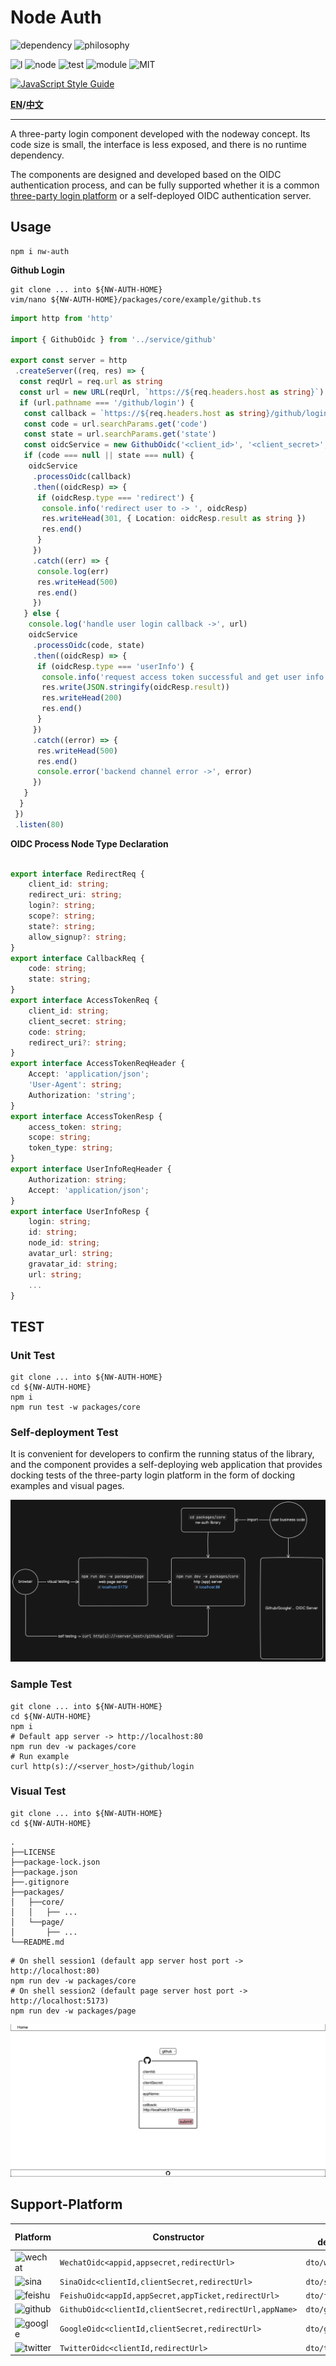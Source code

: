 # Node Auth

![dependency](https://img.shields.io/badge/runtime%20library-none-green?style=for-the-badge)
![philosophy](https://img.shields.io/badge/philosophy-node%20way-9cf?style=for-the-badge)

![l](https://img.shields.io/badge/language-typescript-blue?)
![node](https://img.shields.io/badge/node-%5E20.10.0-yellowgreen)
![test](https://img.shields.io/badge/tests-26%20passed%2C%200%20faild-critical)
![module](https://img.shields.io/badge/module-ESM-yellow)
![MIT](https://img.shields.io/badge/license-MIT-informational)

[![JavaScript Style Guide](https://cdn.rawgit.com/standard/standard/master/badge.svg)](https://github.com/standard/standard)

**[EN](README.md)/[中文](README_CN.md)**

---

A three-party login component developed with the nodeway concept. Its code size is small, the interface is less exposed, and there is no runtime dependency.

The components are designed and developed based on the OIDC authentication process, and can be fully supported whether it is a common [three-party login platform](#support-platform) or a self-deployed OIDC authentication server.

## Usage

```shell
npm i nw-auth
```

**Github Login**

```shell
git clone ... into ${NW-AUTH-HOME}
vim/nano ${NW-AUTH-HOME}/packages/core/example/github.ts
```

```typescript
import http from 'http'

import { GithubOidc } from '../service/github'

export const server = http
 .createServer((req, res) => {
  const reqUrl = req.url as string
  const url = new URL(reqUrl, `https://${req.headers.host as string}`)
  if (url.pathname === '/github/login') {
   const callback = `https://${req.headers.host as string}/github/login`
   const code = url.searchParams.get('code')
   const state = url.searchParams.get('state')
   const oidcService = new GithubOidc('<client_id>', '<client_secret>', callback, '<appName>')
   if (code === null || state === null) {
    oidcService
     .processOidc(callback)
     .then((oidcResp) => {
      if (oidcResp.type === 'redirect') {
       console.info('redirect user to -> ', oidcResp)
       res.writeHead(301, { Location: oidcResp.result as string })
       res.end()
      }
     })
     .catch((err) => {
      console.log(err)
      res.writeHead(500)
      res.end()
     })
   } else {
    console.log('handle user login callback ->', url)
    oidcService
     .processOidc(code, state)
     .then((oidcResp) => {
      if (oidcResp.type === 'userInfo') {
       console.info('request access token successful and get user info ->', oidcResp)
       res.write(JSON.stringify(oidcResp.result))
       res.writeHead(200)
       res.end()
      }
     })
     .catch((error) => {
      res.writeHead(500)
      res.end()
      console.error('backend channel error ->', error)
     })
   }
  }
 })
 .listen(80)

```

**OIDC Process Node Type Declaration**

```typescript

export interface RedirectReq {
    client_id: string;
    redirect_uri: string;
    login?: string;
    scope?: string;
    state?: string;
    allow_signup?: string;
}
export interface CallbackReq {
    code: string;
    state: string;
}
export interface AccessTokenReq {
    client_id: string;
    client_secret: string;
    code: string;
    redirect_uri?: string;
}
export interface AccessTokenReqHeader {
    Accept: 'application/json';
    'User-Agent': string;
    Authorization: 'string';
}
export interface AccessTokenResp {
    access_token: string;
    scope: string;
    token_type: string;
}
export interface UserInfoReqHeader {
    Authorization: string;
    Accept: 'application/json';
}
export interface UserInfoResp {
    login: string;
    id: string;
    node_id: string;
    avatar_url: string;
    gravatar_id: string;
    url: string;
    ...
}

```

## TEST

### Unit Test

```shell
git clone ... into ${NW-AUTH-HOME}
cd ${NW-AUTH-HOME}
npm i
npm run test -w packages/core
```

### Self-deployment Test

It is convenient for developers to confirm the running status of the library, and the component provides a self-deploying web application that provides docking tests of the three-party login platform in the form of docking examples and visual pages.

![flow](flow.png)

### Sample Test

```shell
git clone ... into ${NW-AUTH-HOME}
cd ${NW-AUTH-HOME}
npm i
# Default app server -> http://localhost:80
npm run dev -w packages/core
# Run example
curl http(s)://<server_host>/github/login
```

### Visual Test

```shell
git clone ... into ${NW-AUTH-HOME}
cd ${NW-AUTH-HOME}
```

```
.
├──LICENSE
├──package-lock.json
├──package.json
├──.gitignore
├──packages/
│   ├──core/
│   │   ├── ...
│   └──page/
│       ├── ...
└──README.md
```

```shell
# On shell session1 (default app server host port -> http://localhost:80)
npm run dev -w packages/core
# On shell session2 (default page server host port -> http://localhost:5173)
npm run dev -w packages/page
```

![page](page.png)

## Support-Platform

| Platform                                                                       | Constructor                                             | Type declaration  | Example             |
| ------------------------------------------------------------------------------ | ------------------------------------------------------- | ----------------- | ------------------- |
| ![wechat](https://img.shields.io/badge/wechat-white?style=flat&logo=wechat)    | `WechatOidc<appid,appsecret,redirectUrl>`               | `dto/wechat.d.ts` |                     |
| ![sina](https://img.shields.io/badge/sina-red?style=flat&logo=sinaweibo)       | `SinaOidc<clientId,clientSecret,redirectUrl>`           | `dto/sina.d.ts`   | `example/sina.ts`   |
| ![feishu](https://img.shields.io/badge/feishu-white?style=flat&logo=bytedance) | `FeishuOidc<appId,appSecret,appTicket,redirectUrl>`     | `dto/feishu.d.ts` |                     |
| ![github](https://img.shields.io/badge/github-black?style=flat&logo=github)    | `GithubOidc<clientId,clientSecret,redirectUrl,appName>` | `dto/github.d.ts` | `example/github.ts` |
| ![google](https://img.shields.io/badge/google-white?style=flat&logo=google)    | `GoogleOidc<clientId,clientSecret,redirectUrl>`         | `dto/google.d.ts` | `example/google.ts` |
| ![twitter](https://img.shields.io/badge/twitter-white?style=flat&logo=twitter)    | `TwitterOidc<clientId,redirectUrl>`         | `dto/twitter.d.ts` | `example/twitter.ts` |
